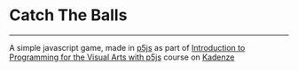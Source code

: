 # Catch The Balls

---

A simple javascript game, made in [p5js](https://p5js.org/) as part of [Introduction to Programming for the Visual Arts with p5js](https://www.kadenze.com/courses/introduction-to-programming-for-the-visual-arts-with-p5-js-vi) course on [Kadenze](https://kadenze.con)

